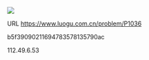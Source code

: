 ![](https://blocksrc.haplat.net/_bot_sbu/sbu-pic.gif)

URL https://www.luogu.com.cn/problem/P1036

b5f39090211694783578135790ac

112.49.6.53

